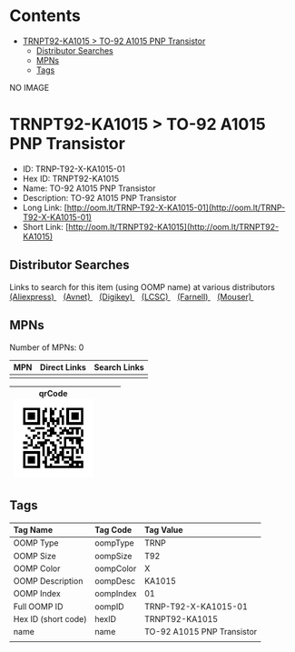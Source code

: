 



Contents
========

* [TRNPT92-KA1015 > TO-92 A1015 PNP Transistor](#trnpt92-ka1015--to-92-a1015-pnp-transistor)
	* [Distributor Searches](#distributor-searches)
	* [MPNs](#mpns)
	* [Tags](#tags)
  
NO IMAGE  
# TRNPT92-KA1015 > TO-92 A1015 PNP Transistor

- ID: TRNP-T92-X-KA1015-01
- Hex ID: TRNPT92-KA1015
- Name: TO-92 A1015 PNP Transistor
- Description: TO-92 A1015 PNP Transistor
- Long Link: [http://oom.lt/TRNP-T92-X-KA1015-01](http://oom.lt/TRNP-T92-X-KA1015-01)
- Short Link: [http://oom.lt/TRNPT92-KA1015](http://oom.lt/TRNPT92-KA1015)

## Distributor Searches
  
Links to search for this item (using OOMP name) at various distributors  
[(Aliexpress) ](https://www.aliexpress.com/wholesale?SearchText=1117TO-92+A1015+PNP+Transistor)&nbsp;&nbsp;&nbsp;[(Avnet) ](https://www.avnet.com/shop/us/search/TO-92+A1015+PNP+Transistor)&nbsp;&nbsp;&nbsp;[(Digikey) ](https://www.digikey.co.uk/en/products/result?s=TO-92+A1015+PNP+Transistor)&nbsp;&nbsp;&nbsp;[(LCSC) ](https://www.lcsc.com/search?q=TO-92+A1015+PNP+Transistor)&nbsp;&nbsp;&nbsp;[(Farnell) ](https://uk.farnell.com/search?st=TO-92+A1015+PNP+Transistor)&nbsp;&nbsp;&nbsp;[(Mouser) ](https://www.mouser.com/c/?q=TO-92+A1015+PNP+Transistor)&nbsp;&nbsp;&nbsp;
## MPNs
  
Number of MPNs: 0  

|MPN|Direct Links|Search Links|
| :--- | :--- | :--- |
||||
  

|qrCode<br>[![](https://raw.githubusercontent.com/oomlout/oomlout_OOMP_parts_V2/main/TRNP/T92/X/KA1015/01/qrCode_140.png)](https://github.com/oomlout/oomlout_OOMP_parts_V2/tree/main/TRNP/T92/X/KA1015/01/qrCode.png)||||
| :---: | :---: | :---: | :---: |

## Tags
  

|Tag Name|Tag Code|Tag Value|
| :--- | :--- | :--- |
|OOMP Type|oompType|TRNP|
|OOMP Size|oompSize|T92|
|OOMP Color|oompColor|X|
|OOMP Description|oompDesc|KA1015|
|OOMP Index|oompIndex|01|
|Full OOMP ID|oompID|TRNP-T92-X-KA1015-01|
|Hex ID (short code)|hexID|TRNPT92-KA1015|
|name|name|TO-92 A1015 PNP Transistor|
||||
